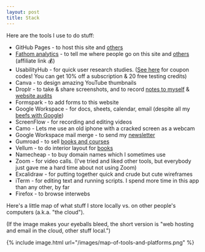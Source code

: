 ```yaml
---
layout: post
title: Stack
---
```


Here are the tools I use to do stuff:

- GitHub Pages - to host this site and [others](/sites)
- [Fathom analytics](https://usefathom.com/ref/BLQQDD) - to tell me where people go on this site and [others](/websites) (affiliate link 💰)
- UsabilityHub - for quick user research studies. ([See here](/affiliate-links) for coupon codes! You can get 10% off a subscription & 20 free testing credits)
- Canva - to design amazing YouTube thumbnails
- Droplr - to take & share screenshots, and to record [notes to myself](/vibes-based-project-management) & [website audits](/audits)
- Formspark - to add forms to this website
- Google Workspace - for docs, sheets, calendar, email (despite all my [beefs with Google](/beefs-with-google))
- ScreenFlow - for recording and editing videos
- Camo - Lets me use an old iphone with a cracked screen as a webcam
- Google Workspace mail merge - to send my [newsletter](/newsletter)
- Gumroad - to sell [books and courses](https://shop.briandavidhall.com/)
- Vellum - to do interior layout for [books](/books)
- Namecheap - to buy domain names which I sometimes use
- Zoom - for video calls. (I've tried and liked other tools, but everybody just gave me a hard time about not using Zoom)
- Excalidraw - for putting together quick and crude but cute wireframes
- iTerm - for editing text and running scripts. I spend more time in this app than any other, by far
- Firefox - to browse interwebs

Here's a little map of what stuff I store locally vs. on other people's computers (a.k.a. "the cloud").

(If the image makes your eyeballs bleed, the short version is "web hosting and email in the cloud, other stuff local.")

{% include image.html url="/images/map-of-tools-and-platforms.png" %}
